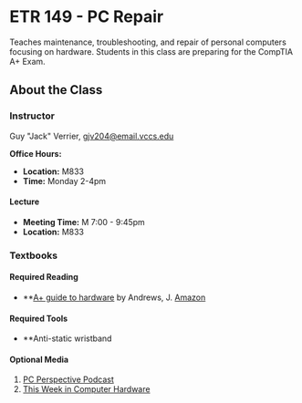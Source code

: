 ETR 149 - PC Repair
====================

Teaches maintenance, troubleshooting, and repair of personal computers focusing on hardware. Students in this class are preparing for the CompTIA A+ Exam.

## About the Class

### Instructor
Guy "Jack" Verrier, gjv204@email.vccs.edu

**Office Hours:**

* **Location:** M833
* **Time:** Monday 2-4pm

#### Lecture

* **Meeting Time:** M 7:00 - 9:45pm
* **Location:** M833


### Textbooks

#### Required Reading

* **[A+ guide to hardware][Andrews] by Andrews, J. [Amazon](http://a.co/1O67UbB)

#### Required Tools

* **Anti-static wristband

#### Optional Media

1. [PC Perspective Podcast][pcper]
2. [This Week in Computer Hardware][twit]

[andrews]: http://a.co/1O67UbB
[pcper]: http://www.pcper.com/podcast
[twit]: https://twit.tv/shows/this-week-in-computer-hardware/episodes
